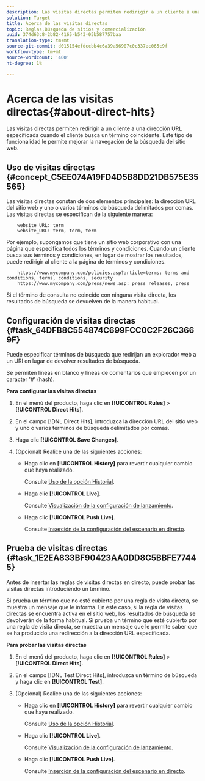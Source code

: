```yaml
---
description: Las visitas directas permiten redirigir a un cliente a una dirección URL especificada cuando el cliente busca un término coincidente. Este tipo de funcionalidad le permite mejorar la navegación de la búsqueda del sitio web.
solution: Target
title: Acerca de las visitas directas
topic: Reglas,Búsqueda de sitios y comercialización
uuid: 374d63c8-2b82-4165-b543-05b587757baa
translation-type: tm+mt
source-git-commit: d015154efdccbb4c6a39a56907c0c337ec065c9f
workflow-type: tm+mt
source-wordcount: '400'
ht-degree: 1%

---
```



# Acerca de las visitas directas{#about-direct-hits}

Las visitas directas permiten redirigir a un cliente a una dirección URL especificada cuando el cliente busca un término coincidente. Este tipo de funcionalidad le permite mejorar la navegación de la búsqueda del sitio web.

## Uso de visitas directas {#concept_C5EE074A19FD4D5B8DD21DB575E35565}

Las visitas directas constan de dos elementos principales: la dirección URL del sitio web y uno o varios términos de búsqueda delimitados por comas. Las visitas directas se especifican de la siguiente manera:

```
    website_URL: term
    website_URL: term, term, term
```

Por ejemplo, supongamos que tiene un sitio web corporativo con una página que especifica todos los términos y condiciones. Cuando un cliente busca sus términos y condiciones, en lugar de mostrar los resultados, puede redirigir al cliente a la página de términos y condiciones.

```
    https://www.mycompany.com/policies.asp?article=terms: terms and conditions, terms, conditions, security
    https://www.mycompany.com/press/news.asp: press releases, press
```

Si el término de consulta no coincide con ninguna visita directa, los resultados de búsqueda se devuelven de la manera habitual.

## Configuración de visitas directas {#task_64DFB8C554874C699FCC0C2F26C3669F}

Puede especificar términos de búsqueda que redirijan un explorador web a un URI en lugar de devolver resultados de búsqueda.

<!-- 

t_configuring_direct_hits.xml

 -->

Se permiten líneas en blanco y líneas de comentarios que empiecen por un carácter &#39;#&#39; (hash).

**Para configurar las visitas directas**

1. En el menú del producto, haga clic en **[!UICONTROL Rules]** > **[!UICONTROL Direct Hits]**.
1. En el campo [!DNL Direct Hits], introduzca la dirección URL del sitio web y uno o varios términos de búsqueda delimitados por comas.
1. Haga clic **[!UICONTROL Save Changes]**.
1. (Opcional) Realice una de las siguientes acciones:

   * Haga clic en **[!UICONTROL History]** para revertir cualquier cambio que haya realizado.

      Consulte [Uso de la opción Historial](../t-using-the-history-option.md#task_70DD3F87A67242BBBD2CB27156F43002).

   * Haga clic **[!UICONTROL Live]**.

      Consulte [Visualización de la configuración de lanzamiento](../c-about-staging.md#task_401A0EBDB5DB4D4CA933CBA7BECDC10F).

   * Haga clic **[!UICONTROL Push Live]**.

      Consulte [Inserción de la configuración del escenario en directo](../c-about-staging.md#task_44306783B4C0408AAA58B471DAF2D9A4).

## Prueba de visitas directas {#task_1E2EA833BF90423AA0DD8C5BBFE77445}

Antes de insertar las reglas de visitas directas en directo, puede probar las visitas directas introduciendo un término.

<!-- 

t_testing_direct_hits.xml

 -->

Si prueba un término que no esté cubierto por una regla de visita directa, se muestra un mensaje que le informa. En este caso, si la regla de visitas directas se encuentra activa en el sitio web, los resultados de búsqueda se devolverán de la forma habitual. Si prueba un término que esté cubierto por una regla de visita directa, se muestra un mensaje que le permite saber que se ha producido una redirección a la dirección URL especificada.

**Para probar las visitas directas**

1. En el menú del producto, haga clic en **[!UICONTROL Rules]** > **[!UICONTROL Direct Hits]**.
1. En el campo [!DNL Test Direct Hits], introduzca un término de búsqueda y haga clic en **[!UICONTROL Test]**.
1. (Opcional) Realice una de las siguientes acciones:

   * Haga clic en **[!UICONTROL History]** para revertir cualquier cambio que haya realizado.

      Consulte [Uso de la opción Historial](../t-using-the-history-option.md#task_70DD3F87A67242BBBD2CB27156F43002).

   * Haga clic **[!UICONTROL Live]**.

      Consulte [Visualización de la configuración de lanzamiento](../c-about-staging.md#task_401A0EBDB5DB4D4CA933CBA7BECDC10F).

   * Haga clic **[!UICONTROL Push Live]**.

      Consulte [Inserción de la configuración del escenario en directo](../c-about-staging.md#task_44306783B4C0408AAA58B471DAF2D9A4).

